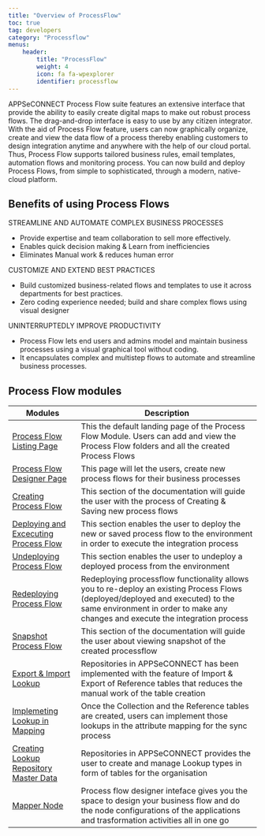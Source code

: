 ```yaml
---
title: "Overview of ProcessFlow"
toc: true
tag: developers
category: "Processflow"
menus: 
    header:
        title: "ProcessFlow"
        weight: 4
        icon: fa fa-wpexplorer
        identifier: processflow
---
```



APPSeCONNECT Process Flow suite features an extensive interface that provide the ability to easily create digital maps 
to make out robust process flows. The drag-and-drop interface is easy to use by any citizen integrator. With the aid of 
Process Flow feature, users can now graphically organize, create and view the data flow of a process thereby enabling 
customers to design integration anytime and anywhere with the help of our cloud portal. Thus, Process Flow supports 
tailored business rules, email templates, automation flows and monitoring process. You can now build and deploy 
Process Flows, from simple to sophisticated, through a modern, native-cloud platform.

## Benefits of using Process Flows

STREAMLINE AND AUTOMATE COMPLEX BUSINESS PROCESSES
* Provide expertise and team collaboration to sell more effectively.
* Enables quick decision making & Learn from inefficiencies
* Eliminates Manual work & reduces human error

CUSTOMIZE AND EXTEND BEST PRACTICES
* Build customized business-related flows and templates to use it across departments for best practices.
* Zero coding experience needed; build and share complex flows using visual designer

UNINTERRUPTEDLY IMPROVE PRODUCTIVITY
* Process Flow lets end users and admins model and maintain business processes using a visual graphical tool without coding.
* It encapsulates complex and multistep flows to automate and streamline business processes.

## Process Flow modules

|Modules| Description|  
|-------|-----------------------------------------------------|  
|[Process Flow Listing Page](/processflow/processflow-listing-page/) | This the default landing page of the Process Flow Module. Users can add and view the Process Flow folders and all the created Process Flows|         
|[Process Flow Designer Page](/processflow/designer-processflow/) | This page will let the users, create new process flows for their business processes|      
|[Creating Process Flow](/processflow/creating-processflow/) |This section of the documentation will guide the user with the process of Creating & Saving new process flows|          
|[Deploying and Excecuting Process Flow](/processflow/deploying-and-executing-processfloww/) | This section enables the user to deploy the new or saved process flow to the environment in order to execute the integration process|          
|[Undeploying Process Flow](/processflow/deploying-and-executing-processfloww/#undeploy-process-flow-from-environment) | This section enables the user to undeploy a deployed process from the environment|    
|[Redeploying Process Flow](/processflow/redeploying-processflow/) | Redeploying processflow functionality allows you to re-deploy an existing Process Flows (deployed/deployed and executed) to the same environment in order to make any changes and execute the integration process|      
|[Snapshot Process Flow](/processflow/snapshot-processflow/) | This section of the documentation will guide the user about viewing snapshot of the created processflow|      
|[Export & Import Lookup](/processflow/export-and-import-lookup/) | Repositories in APPSeCONNECT has been implemented with the feature of Import & Export of Reference tables that reduces the manual work of the table creation|        
|[Implemeting Lookup in Mapping](/processflow/implementing-lookup-in-mapping/) | Once the Collection and the Reference tables are created, users can implement those lookups in the attribute mapping for the sync process|   
|[Creating Lookup Repository Master Data](/processflow/Lookup-repository-masterdata/) | Repositories in APPSeCONNECT provides the user to create and manage Lookup types in form of tables for the organisation|        
|[Mapper Node](/processflow/working-with-mapper/) | Process flow designer inteface gives you the space to design your business flow and do the node configurations of the applications and trasformation activities all in one go|  



  